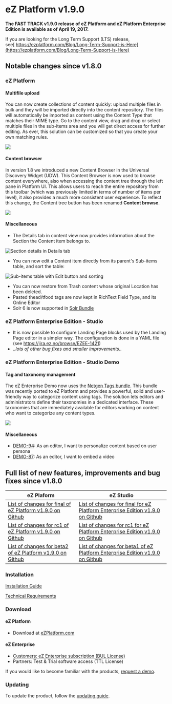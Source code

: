 # eZ Platform v1.9.0


**The FAST TRACK v1.9.0 release of eZ Platform and eZ Platform Enterprise Edition is available as of April 19, 2017.**

If you are looking for the Long Term Support (LTS) release, see[ https://ezplatform.com/Blog/Long-Term-Support-is-Here](https://ezplatform.com/Blog/Long-Term-Support-is-Here)


## Notable changes since v1.8.0

### eZ Platform

#### Multifile upload

You can now create collections of content quickly: upload multiple files in bulk and they will be imported directly into the content repository. The files will automatically be imported as content using the Content Type that matches their MIME type. Go to the content view, drag and drop or select multiple files in the sub-items area and you will get direct access for further editing. As ever, this solution can be customized so that you create your own matching rules.

![](catsfromtheMET.gif)

#### Content browser

In version 1.8 we introduced a new Content Browser in the Universal Discovery Widget (UDW). This Content Browser is now used to browse content everywhere, also when accessing the content tree through the left pane in Platform UI. This allows users to reach the entire repository from this toolbar (which was previously limited in terms of number of items per level), it also provides a much more consistent user experience. To reflect this change, the Content tree button has been renamed **Content browse**.

![](contentbrowse.gif)

#### Miscellaneous

-   The Details tab in content view now provides information about the Section the Content item belongs to.

![Section details in Details tab](section-details.png "Section details in Details tab")

-   You can now edit a Content item directly from its parent's Sub-items table, and sort the table:

![Sub-items table with Edit button and sorting](sub-items-improved.png "Sub-items table with Edit button and sorting")

-   You can now restore from Trash content whose original Location has been deleted.
-   Pasted thead/tfood tags are now kept in RichText Field Type, and its Online Editor
-   Solr 6 is now supported in [Solr Bundle](https://doc.ibexa.co/en/1.13/guide/search/solr)

### eZ Platform Enterprise Edition - Studio

-   It is now possible to configure Landing Page blocks used by the Landing Page editor in a simpler way. The configuration is done in a YAML file (see <https://jira.ez.no/browse/EZEE-1421>)
-   *..lots of other bug fixes and smaller improvements..*

### eZ Platform Enterprise Edition - Studio Demo

#### Tag and taxonomy management

The eZ Enterprise Demo now uses the [Netgen Tags bundle](https://github.com/netgen/TagsBundle). This bundle was recently ported to eZ Platform and provides a powerful, solid and user-friendly way to categorize content using tags. The solution lets editors and administrators define their taxonomies in a dedicated interface. These taxonomies that are immediately available for editors working on content who want to categorize any content types. 

![](eztags.gif)

#### Miscellaneous

-   [DEMO-94](https://jira.ez.no/browse/DEMO-94): As an editor, I want to personalize content based on user persona
-   [DEMO-87](https://jira.ez.no/browse/DEMO-87): As an editor, I want to embed a video

## Full list of new features, improvements and bug fixes since v1.8.0

| eZ Plaform   | eZ Studio  |
|--------------|------------|
| [List of changes for final of eZ Platform v1.9.0 on Github](https://github.com/ezsystems/ezplatform/releases/tag/v1.9.0)         | [List of changes for final for eZ Platform Enterprise Edition v1.9.0 on Github](https://github.com/ezsystems/ezplatform-ee/releases/tag/v1.9.0)       |
| [List of changes for rc1 of eZ Platform v1.9.0 on Github](https://github.com/ezsystems/ezplatform/releases/tag/v1.9.0-rc1)         | [List of changes for rc1 for eZ Platform Enterprise Edition v1.9.0 on Github](https://github.com/ezsystems/ezplatform-ee/releases/tag/v1.9.0-rc1)       |
| [List of changes for beta2 of eZ Platform v1.9.0 on Github](https://github.com/ezsystems/ezplatform/releases/tag/v1.9.0-beta2)         | [List of changes for beta1 of eZ Platform Enterprise Edition v1.9.0 on Github](https://github.com/ezsystems/ezplatform-ee/releases/tag/v1.9.0-beta1)       |


### Installation

[Installation Guide](https://doc.ibexa.co/en/1.13/getting_started/install_ez_platform)

[Technical Requirements](https://doc.ibexa.co/en/1.13/getting_started/requirements)

### Download

#### eZ Platform

- Download at [eZPlatform.com](http://ezplatform.com/#download)

#### eZ Enterprise

- [Customers: eZ Enterprise subscription (BUL License)](https://support.ez.no/Downloads)
- Partners: Test & Trial software access (TTL License)

If you would like to become familiar with the products, [request a demo](https://www.ibexa.co/forms/request-a-demo).

### Updating

To update the product, follow the [updating guide](https://doc.ibexa.co/en/1.13/updating/updating/).
